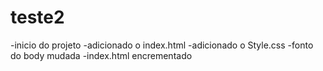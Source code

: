 # teste2
-inicio do projeto
-adicionado o index.html
-adicionado o Style.css
-fonto do body mudada
-index.html encrementado